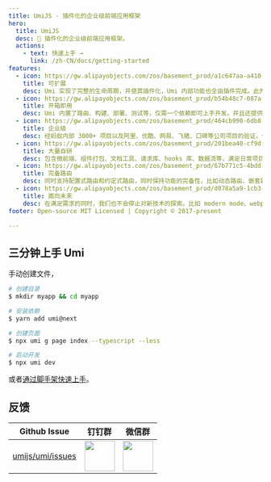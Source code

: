 ```yaml
---
title: UmiJS - 插件化的企业级前端应用框架
hero:
  title: UmiJS
  desc: 🍙 插件化的企业级前端应用框架。
  actions:
    - text: 快速上手 →
      link: /zh-CN/docs/getting-started
features:
  - icon: https://gw.alipayobjects.com/zos/basement_prod/a1c647aa-a410-4024-8414-c9837709cb43/k7787itw_w126_h114.png
    title: 可扩展
    desc: Umi 实现了完整的生命周期，并使其插件化，Umi 内部功能也全由插件完成。此外还支持插件和插件集，以满足功能和垂直域的分层需求。
  - icon: https://gw.alipayobjects.com/zos/basement_prod/b54b48c7-087a-4984-b150-bcecb40920de/k7787z07_w114_h120.png
    title: 开箱即用
    desc: Umi 内置了路由、构建、部署、测试等，仅需一个依赖即可上手开发。并且还提供针对 React 的集成插件集，内涵丰富的功能，可满足日常 80% 的开发需求。
  - icon: https://gw.alipayobjects.com/zos/basement_prod/464cb990-6db8-4611-89af-7766e208b365/k77899wk_w108_h132.png
    title: 企业级
    desc: 经蚂蚁内部 3000+ 项目以及阿里、优酷、网易、飞猪、口碑等公司项目的验证，值得信赖。
  - icon: https://gw.alipayobjects.com/zos/basement_prod/201bea40-cf9d-4be2-a1d8-55bec136faf2/k7788a8s_w102_h120.png
    title: 大量自研
    desc: 包含微前端、组件打包、文档工具、请求库、hooks 库、数据流等，满足日常项目的周边需求。
  - icon: https://gw.alipayobjects.com/zos/basement_prod/67b771c5-4bdd-4384-80a4-978b85f91282/k7788ov2_w126_h126.png
    title: 完备路由
    desc: 同时支持配置式路由和约定式路由，同时保持功能的完备性，比如动态路由、嵌套路由、权限路由等等。
  - icon: https://gw.alipayobjects.com/zos/basement_prod/d078a5a9-1cb3-4352-9f05-505c2e98bc95/k7788v4b_w102_h126.png
    title: 面向未来
    desc: 在满足需求的同时，我们也不会停止对新技术的探索。比如 modern mode、webpack@5、自动化化 external、bundler less 等等。
footer: Open-source MIT Licensed | Copyright © 2017-present

---
```


## 三分钟上手 Umi

手动创建文件，

```bash
# 创建目录
$ mkdir myapp && cd myapp

# 安装依赖
$ yarn add umi@next

# 创建页面
$ npx umi g page index --typescript --less

# 启动开发
$ npx umi dev
```

或者[通过脚手架快速上手](./docs/docs/getting-started.zh-CN.md)。

## 反馈

| Github Issue | 钉钉群 | 微信群 |
| --- | --- | --- |
| [umijs/umi/issues](https://github.com/umijs/umi/issues) | <img src="https://img.alicdn.com/tfs/TB1KxCae9f2gK0jSZFPXXXsopXa-1125-1485.jpg" width="60" /> | <img src="https://img.alicdn.com/tfs/TB1pd1ce8r0gK0jSZFnXXbRRXXa-430-430.jpg" width="60" /> |
